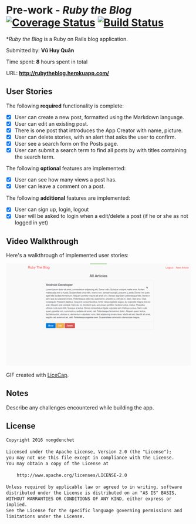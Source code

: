 # Pre-work - *Ruby the Blog* [![Coverage Status](https://coveralls.io/repos/github/nongdenchet/the_ruby_blog/badge.svg?branch=master)](https://coveralls.io/github/nongdenchet/the_ruby_blog?branch=master) [![Build Status](https://travis-ci.org/nongdenchet/the_ruby_blog.svg?branch=master)](https://travis-ci.org/nongdenchet/the_ruby_blog)

**Ruby the Blog* is a Ruby on Rails blog application.

Submitted by: **Vũ Huy Quân**

Time spent: **8** hours spent in total

URL: **http://rubytheblog.herokuapp.com/**

## User Stories

The following **required** functionality is complete:

* [x] User can create a new post, formatted using the Markdown language.
* [x] User can edit an existing post.
* [x] There is one post that introduces the App Creator with name, picture.
* [x] User can delete stories, with an alert that asks the user to confirm.
* [x] User see a search form on the Posts page.
* [x] User can submit a search term to find all posts by with titles containing the search term.

The following **optional** features are implemented:
* [x] User can see how many views a post has. 
* [x] User can leave a comment on a post.

The following **additional** features are implemented:
- [x] User can sign up, login, logout
- [x] User will be asked to login when a edit/delete a post (if he or she as not logged in yet)

## Video Walkthrough 

Here's a walkthrough of implemented user stories:

![Video Walkthrough](https://github.com/nongdenchet/the_ruby_blog/blob/master/ruby_the_log.gif)

GIF created with [LiceCap](http://www.cockos.com/licecap/).

## Notes

Describe any challenges encountered while building the app.

## License

    Copyright 2016 nongdenchet

    Licensed under the Apache License, Version 2.0 (the "License");
    you may not use this file except in compliance with the License.
    You may obtain a copy of the License at

        http://www.apache.org/licenses/LICENSE-2.0

    Unless required by applicable law or agreed to in writing, software
    distributed under the License is distributed on an "AS IS" BASIS,
    WITHOUT WARRANTIES OR CONDITIONS OF ANY KIND, either express or implied.
    See the License for the specific language governing permissions and
    limitations under the License.
